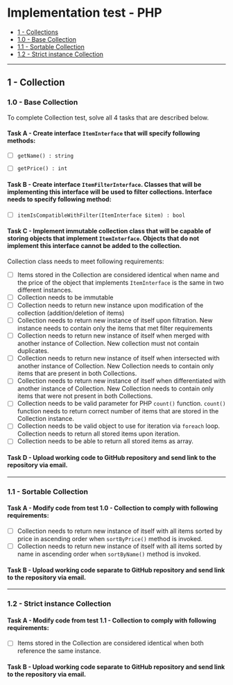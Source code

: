 # Implementation test - PHP

- [1 - Collections](#1---collection)
 - [1.0 - Base Collection](#10---base-collection)
 - [1.1 - Sortable Collection](#11---sortable-collection)
 - [1.2 - Strict instance Collection](#12---strict-instance-collection)

***
## 1 - Collection
### 1.0 - Base Collection

To complete Collection test, solve all 4 tasks that are described below.

#### Task A - Create interface `ItemInterface` that will specify following methods:

- [ ] `getName() : string`
- [ ] `getPrice() : int`


#### Task B - Create interface `ItemFilterInterface`. Classes that will be implementing this interface will be used to filter collections. Interface needs to specify following method:

- [ ] `itemIsCompatibleWithFilter(ItemInterface $item) : bool`

#### Task C - Implement immutable collection class that will be capable of storing objects that implement `ItemInterface`. Objects that do not implement this interface cannot be added to the collection.



Collection class needs to meet following requirements: 

- [ ] Items stored in the Collection are considered identical when name and the price of the object that implements `ItemInterface` is the same in two different instances.
- [ ] Collection needs to be immutable
- [ ] Collection needs to return new instance upon modification of the collection (addition/deletion of items)
- [ ] Collection needs to return new instance of itself upon filtration. New instance needs to contain only the items that met filter requirements
- [ ] Collection needs to return new instance of itself when merged with another instance of Collection. New collection must not contain duplicates.
- [ ] Collection needs to return new instance of itself when intersected with another instance of Collection. New Collection needs to contain only items that are present in both Collections.
- [ ] Collection needs to return new instance of itself when differentiated with another instance of Collection. New Collection needs to contain only items that were not present in both Collections.
- [ ] Collection needs to be valid parameter for PHP `count()` function. `count()` function needs to return correct number of items that are stored in the Collection instance.
- [ ] Collection needs to be valid object to use for iteration via `foreach` loop. Collection needs to return all stored items upon iteration.
- [ ] Collection needs to be able to return all stored items as array.

#### Task D - Upload working code to GitHub repository and send link to the repository via email.
***
### 1.1 - Sortable Collection

#### Task A - Modify code from test 1.0 - Collection to comply with following requirements:

- [ ] Collection needs to return new instance of itself with all items sorted by price in ascending order when `sortByPrice()` method is invoked.
- [ ] Collection needs to return new instance of itself with all items sorted by name in ascending order when `sortByName()` method is invoked.

#### Task B - Upload working code separate to GitHub repository and send link to the repository via email.
***
### 1.2 - Strict instance Collection

#### Task A - Modify code from test 1.1 - Collection to comply with following requirements:

- [ ] Items stored in the Collection are considered identical when both reference the same instance.

#### Task B - Upload working code separate to GitHub repository and send link to the repository via email.




 


